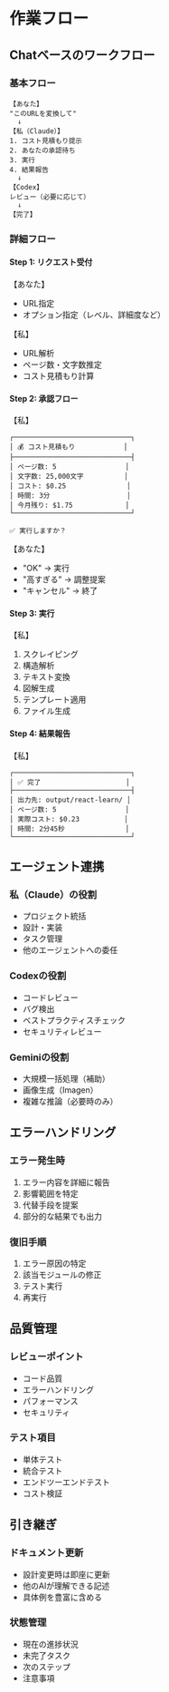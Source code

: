 # 作業フロー

## Chatベースのワークフロー

### 基本フロー
```
【あなた】
"このURLを変換して"
  ↓
【私（Claude）】
1. コスト見積もり提示
2. あなたの承認待ち
3. 実行
4. 結果報告
  ↓
【Codex】
レビュー（必要に応じて）
  ↓
【完了】
```

### 詳細フロー

#### Step 1: リクエスト受付
【あなた】
- URL指定
- オプション指定（レベル、詳細度など）

【私】
- URL解析
- ページ数・文字数推定
- コスト見積もり計算

#### Step 2: 承認フロー
【私】
```
┌─────────────────────────────┐
│ 💰 コスト見積もり            │
├─────────────────────────────┤
│ ページ数: 5                 │
│ 文字数: 25,000文字          │
│ コスト: $0.25               │
│ 時間: 3分                   │
│ 今月残り: $1.75             │
└─────────────────────────────┘

✅ 実行しますか？
```

【あなた】
- "OK" → 実行
- "高すぎる" → 調整提案
- "キャンセル" → 終了

#### Step 3: 実行
【私】
1. スクレイピング
2. 構造解析
3. テキスト変換
4. 図解生成
5. テンプレート適用
6. ファイル生成

#### Step 4: 結果報告
【私】
```
┌─────────────────────────────┐
│ ✅ 完了                     │
├─────────────────────────────┤
│ 出力先: output/react-learn/ │
│ ページ数: 5                 │
│ 実際コスト: $0.23           │
│ 時間: 2分45秒               │
└─────────────────────────────┘
```

## エージェント連携

### 私（Claude）の役割
- プロジェクト統括
- 設計・実装
- タスク管理
- 他のエージェントへの委任

### Codexの役割
- コードレビュー
- バグ検出
- ベストプラクティスチェック
- セキュリティレビュー

### Geminiの役割
- 大規模一括処理（補助）
- 画像生成（Imagen）
- 複雑な推論（必要時のみ）

## エラーハンドリング

### エラー発生時
1. エラー内容を詳細に報告
2. 影響範囲を特定
3. 代替手段を提案
4. 部分的な結果でも出力

### 復旧手順
1. エラー原因の特定
2. 該当モジュールの修正
3. テスト実行
4. 再実行

## 品質管理

### レビューポイント
- コード品質
- エラーハンドリング
- パフォーマンス
- セキュリティ

### テスト項目
- 単体テスト
- 統合テスト
- エンドツーエンドテスト
- コスト検証

## 引き継ぎ

### ドキュメント更新
- 設計変更時は即座に更新
- 他のAIが理解できる記述
- 具体例を豊富に含める

### 状態管理
- 現在の進捗状況
- 未完了タスク
- 次のステップ
- 注意事項
